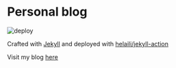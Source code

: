# Personal blog

![deploy](https://github.com/rsaestrela/blog/workflows/deploy/badge.svg)

Crafted with [Jekyll](https://jekyllrb.com/) and deployed with [helaili/jekyll-action](https://github.com/helaili/jekyll-action)

Visit my blog [here](http://estrela.me/blog/)

